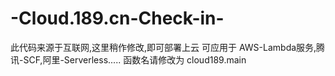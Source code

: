 # -Cloud.189.cn-Check-in-
此代码来源于互联网,这里稍作修改,即可部署上云
可应用于  AWS-Lambda服务,腾讯-SCF,阿里-Serverless.....
函数名请修改为 cloud189.main
